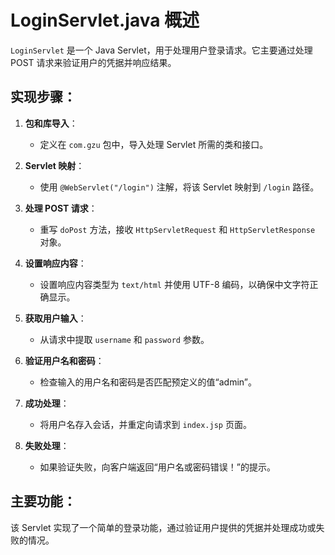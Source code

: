 # LoginServlet.java 概述

`LoginServlet` 是一个 Java Servlet，用于处理用户登录请求。它主要通过处理 POST 请求来验证用户的凭据并响应结果。

## 实现步骤：

1. **包和库导入**：
    - 定义在 `com.gzu` 包中，导入处理 Servlet 所需的类和接口。

2. **Servlet 映射**：
    - 使用 `@WebServlet("/login")` 注解，将该 Servlet 映射到 `/login` 路径。

3. **处理 POST 请求**：
    - 重写 `doPost` 方法，接收 `HttpServletRequest` 和 `HttpServletResponse` 对象。

4. **设置响应内容**：
    - 设置响应内容类型为 `text/html` 并使用 UTF-8 编码，以确保中文字符正确显示。

5. **获取用户输入**：
    - 从请求中提取 `username` 和 `password` 参数。

6. **验证用户名和密码**：
    - 检查输入的用户名和密码是否匹配预定义的值“admin”。

7. **成功处理**：
    - 将用户名存入会话，并重定向请求到 `index.jsp` 页面。

8. **失败处理**：
    - 如果验证失败，向客户端返回“用户名或密码错误！”的提示。

## 主要功能：
该 Servlet 实现了一个简单的登录功能，通过验证用户提供的凭据并处理成功或失败的情况。
